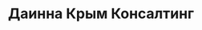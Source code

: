 --- 
title: "Даинна Крым Консалтинг" 
site: "www.dainna.com.ua" 
town: "Севастополь" 
tel: ["ул. Балаклавская, 4: (0692) 54-34-57, 050-947-8403; ул. Шмидта, 4: (0692) 93-21-70, 095-037-4824, 096-711-8872"] 
address: "Россия, АР Крым, г. Севастополь, ул. Балаклавская, 4;  ул. Шмидта, 4," 
mail: "dainna_k@mail.ru" 
--- 